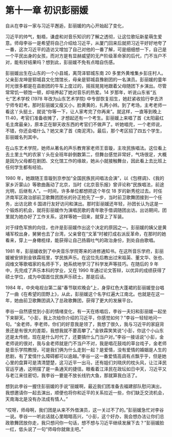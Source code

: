 # 第十一章 初识彭丽媛

自从在李谷一家与习近平邂逅，彭丽媛的内心开始起了变化，

习近平的帅气，魁梧，谦虚和对音乐知识的了解之透彻，让这位歌坛新星萌生爱意。师母李谷一是希望将自己介绍给习近平，从厦门回来后就把习近平好好地夸了一番，这次习近平的造访又增加了自己对他的一番了解，可是细细想一下，自己是一个平民出身的女孩，而对方是有显赫威望的无产阶级革命家的后代，门不当户不对，能有好结果吗？想到此，彭丽媛不免有点暗自伤感。

彭丽媛出生在山东的一个小县城，离菏泽郓城东南 20 多里外黄堆集乡彭庄村人。父亲彭龙坤是郓城县文化馆馆长，母亲是郓城县豫剧团的一名演员。彭丽媛的童年时光很多都是在县剧团的牛车上度过的，摇摇晃晃地跟着父母随团下乡演出。尽管常常饥一顿饱一顿，却培养起了她对音乐的热爱。14 岁那年，听说山东省“五七”艺术学校 (1978 年改为山东艺术学院) 中专部恢复招生，她赶紧收拾行李去济宁师专赶考。那时彭丽媛又瘦又小，脸黄黄的，扎两小辫。到了考场，主考老师一看这丫头挺土，就说“你等一下，让人家考完了你再来”。就这样，一直等到晚上 11:40，考官们准备收摊了，才想起还有一个考生。彭丽媛上来唱了首《太阳最红毛主席最亲》，原本正在聊天收东西的考官们不做声了。听她唱完，一个老师说，不错，你还会唱什么？她又来了首《南泥湾》。最后，那个考区招了四五个学生，彭丽媛名列其中。

在山东艺术学院，她师从著名的声乐教育家老师王音璇，主攻民族唱法。这位看上去土里土气的农家丫头在全班年龄倒数第二，但舞台感觉非常好，气场很足，大概是因为父母都在剧团、文化馆工作的缘故，她从小就接触舞台，因此看上去比班上任何学生都有经验。

1980 年，她跟随王音璇到京参加“全国民族民间唱法会演”，以《包楞调》、《我的家乡沂蒙山》等歌曲轰动了北京，当时《北京音乐报》曾评论称“民族唱法，前途光明，后继有人”。一时间，许多单位都想把这个年仅 18 岁的新秀挖过去。时任济南军区政治部前卫歌舞团团长的孙正抢先了一步，当时前卫歌舞团接到一个任务，出访北欧 6 国进行友好访问和演出。那时彭丽媛还年轻，孙团长认为这是一个锻炼的机会，就将彭丽媛作为演唱民歌的青年歌手借调随团出访。出访期间，团里就为她办好了工作关系，这样等她一回来，就穿上了军装。

对于绿色军旅的向往，也许是彭丽媛作出这个决定的原因之一。彭丽媛的姨父是黄埔军校出身，舅舅也去了台湾，父亲曾在“文革”时被打成右派反革命，在那时的她看来，穿上一身橄榄绿，能获得让自己扬眉吐气的政治身份，到处自由歌唱。

1981 年，彭丽媛收到了中央音乐学院寄来的进修通知书。在这所音乐学府，彭丽媛被安排到金铁霖班里，学民族声乐。在这位先后教出过宋祖英、董文华、张也、阎维文等歌唱家的名师手下，她系统地学习了科学发声等技巧。在随后的 9 年中，先完成了声乐本科的学业，又在 1990 年通过论文答辩，以优异的成绩获得了硕士学位，成为中国首位民族声乐硕士。那是后话。

1984 年，中央电视台第二届“春节联欢晚会”上，身穿红色大蓬裙的彭丽媛登台唱了一曲《在希望的田野上》，从此，彭丽媛这个名字红遍大江南北。也就是在这一年，她由前卫歌舞团调入了总政歌舞团，获得了更大的发展平台。

李谷一自然感觉到小彭的情绪变化，有一天在练唱后，李谷一夫妇和彭丽媛一起坐下来聊天。“小彭，我上次给你介绍的习近平，你感觉如何？”李谷一轻轻地问一句。“金老师，李老师，你们的好意我是领了，我想了很久，我与习近平的家庭背景还是有很大的差距，我想我就不要高攀了。”金铁霖笑笑说“小彭，你这个小山东还是太传统，现在是什么时代了，还要搞什么门当户对。”李谷一接话说“小彭，金老师说的很对，我与金老师就是门不当户不对，我是唱花鼓戏的草台戏子，金老师是音乐学院教授，可是我们俩为什么走到一起？是爱情，没有爱情的婚姻是人生的悲剧，有了爱情什么障碍都可以逾越。”李谷一这一番爱情高调有点飘乎乎，但是她心里的盘算可是清清楚楚，这习近平一出马，还有姐们刘晓庆的枕头风，让江泽民官运亨通，这明摆了是一条通天的捷径。眼看着江泽民在政坛如日中天，习近平又与老江来往密切，我李谷一要是不放长线钓大鱼，那就算我白活了。

想到此李谷一握住彭丽媛的手说“丽媛啊，最近我们团准备去福建部队慰问演出，我想邀请你一起去演出，顺便也将你和近平的关系拉近一些，你们缺乏交流机会，天南海北是没有办法成有情人。”

“哎呀，师母啊，我们团是从来不外借演员，这一关过不了的。”彭丽媛急忙对李谷一说。李谷一一听此话就心里暗暗高兴，“小彭，这个好办，我会想办法让你们总政歌舞团放你走，我只想问你一句话，想不想与习近平继续发展下去？”彭丽媛脸一红，低头说了一句“师母你就做主吧。”
